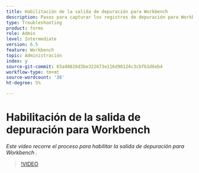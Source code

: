 ```yaml
---
title: Habilitación de la salida de depuración para Workbench
description: Pasos para capturar los registros de depuración para Workbench
type: Troubleshooting
product: forms
role: Admin
level: Intermediate
version: 6.5
feature: Workbench
topic: Administración
index: y
source-git-commit: 65a40826d3be322673e116d98124c3cbfb1d6eb4
workflow-type: tm+mt
source-wordcount: '36'
ht-degree: 5%

---
```



# Habilitación de la salida de depuración para Workbench

*Este vídeo recorre el proceso para habilitar la salida de depuración para Workbench .*

>[!VIDEO](https://video.tv.adobe.com/v/335497?quality=9&learn=on)
